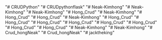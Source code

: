 "# CRUDPython" 
"# CRUDpythonflask" 
"# Neak-Kimhong" 
"# Neak-Kimhong" 
"# Neak-Kimhong" 
"# Hong_Crud" 
"# Neak-Kimhong" 
"# Hong_Crud" 
"# Hong_Crud" 
"# Neak-Kimhong" 
"# Hong_Crud" 
"# Hong_Crud" 
"# Hong_Crud" 
"# Hong_Crud" 
"# Hong_Crud" 
"# Hong_Crud" 
"# Hong_Crud" 
"# Hong_Crud" 
"# Neak-Kimhong" 
"# Neak-Kimhong" 
"# Crud_hongNeak" 
"# Crud_hongNeak" 
"# jacktheking" 
